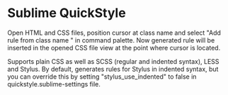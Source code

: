 # Sublime QuickStyle

Open HTML and CSS files, position cursor at class name and select "Add rule from class name " in command palette. Now generated rule will be inserted in the opened CSS file view at the point where cursor is located.

Supports plain CSS as well as SCSS (regular and indented syntax), LESS and Stylus. By default, generates rules for Stylus in indented syntax, but you can override this by setting "stylus_use_indented" to false in quickstyle.sublime-settings file.